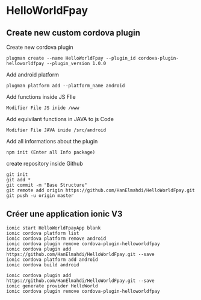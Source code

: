 # HelloWorldFpay

## Create new custom cordova plugin

Create new cordova plugin
```
plugman create --name HelloWorldFpay --plugin_id cordova-plugin-helloworldfpay --plugin_version 1.0.0
```

Add android platform
```
plugman platform add --platform_name android
```

Add functions inside JS FIle
```
Modifier File JS inide /www
```

Add equivilant functions in JAVA to js Code
```
Modifier File JAVA inide /src/android
```

Add all informations about the plugin
```
npm init (Enter all Info package)
```

create repository inside Github
```
git init
git add *
git commit -m "Base Structure"
git remote add origin https://github.com/HanElmahdi/HelloWorldFpay.git
git push -u origin master
```
## Créer une application ionic V3

```
ionic start HelloWorldFpayApp blank
ionic cordova platform list
ionic cordova platform remove android
ionic cordova plugin remove cordova-plugin-helloworldfpay
ionic cordova plugin add https://github.com/HanElmahdi/HelloWorldFpay.git --save
ionic cordova platform add android
ionic cordova build android
```

```
ionic cordova plugin add https://github.com/HanElmahdi/HelloWorldFpay.git --save
ionic generate provider HelloWorld
ionic cordova plugin remove cordova-plugin-helloworldfpay
```